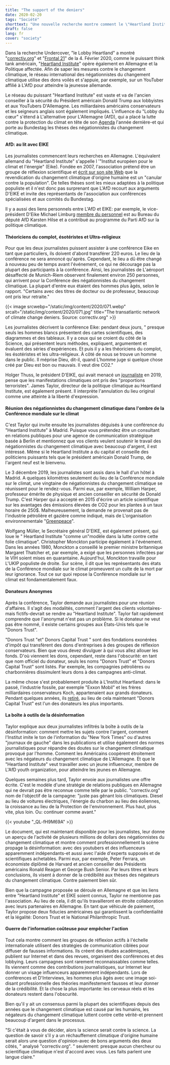 ```yaml
---
title: "The support of the deniers"
date: 2020-02-20
tags: "Société"
shorttext: "Une nouvelle recherche montre comment le \"Heartland Institute\" américano-américain soutient également les négationnistes du changement climatique en Allemagne."
draft: false
lang: fr
cover: "society"
---
```


Dans la recherche Undercover, "le Lobby Heartland" a montré "[correctiv.org](https://correctiv.org/top-stories/2020/02/04/die-heartland-lobby/ "Die Heartland-Lobby")" et "[Frontal 21](https://www.zdf.de/politik/frontal-21/undercover-bei-klimawandel-leugnern-100.html "Undercover bei Klimawandel-Leugnern")" de la 4. Février 2020, comme le puissant think tank américain, "[Heartland Institute](https://correctiv.org/aktuelles/2020/02/04/das-heartland-institute-wie-us-klimaleugner-politik-in-europa-machen "Das Heartland Institute: Wie US-Klimaleugner Politik in Europa machen")" opère également en Allemagne et la Politique affectée. Afin de saper les mesures contre le changement climatique, le réseau international des négationnistes du changement climatique utilise des dons voilés et s'appuie, par exemple, sur un YouTuber affilié à L'AfD pour atteindre la jeunesse allemande.

Le réseau du puissant "Heartland Institute" est vaste et va de l'ancien conseiller à la sécurité du Président américain Donald Trump aux lobbyistes et aux YouTubers D'Allemagne. Les milliardaires américains conservateurs et les seigneurs anglais sont également impliqués. L'influence du "Lobby du cœur" s'étend à L'alternative pour L'Allemagne (AfD), qui a placé la lutte contre la protection du climat en tête de son [Agenda](https://www.welt.de/politik/deutschland/article201093000/CO2-Emissionen-Die-AfD-und-die-sogenannte-Klimaschutzpolitik.html "Die AfD und die \"sogenannte Klimaschutzpolitik\"") l'année dernière-et qui porte au Bundestag les thèses des négationnistes du changement climatique.

#### AfD: au lit avec EIKE

Les journalistes commencent leurs recherches en Allemagne. L'équivalent allemand du "Heartland Institute" s'appelle l '"Institut européen pour le climat et l'énergie" (Eike). Fondée en 2007, l'association prétend être un groupe de réflexion scientifique et [écrit sur son site Web](https://www.eike-klima-energie.eu/ueber-uns/ "Eike, Über uns") que la revendication du changement climatique d'origine humaine est un "canular contre la population". De telles thèses sont les mieux adaptées à la politique populiste et il n'est donc pas surprenant que L'AfD recourt aux arguments D'EIKE et invite des représentants de l'association aux conférences spécialisées et aux comités du Bundestag.

Il y a aussi des liens personnels entre L'AfD et EIKE: par exemple, le vice-président D'Eike Michael Limburg [membre du personnel](https://taz.de/Klimaleugner-bei-der-Klimakonferenz/!5556295/ "Karsten Hilse glaubt kein Wort") est au Bureau du député AfD Karsten Hilse et a contribué au programme du Parti AfD sur la politique climatique.

#### Théoriciens du complot, ésotéristes et Ultra-religieux

Pour que les deux journalistes puissent assister à une conférence Eike en tant que particuliers, ils doivent d'abord transférer 220 euros. Le lieu de la conférence ne sera annoncé qu'après. Cependant, le lieu a dû être changé à nouveau peu de temps avant l'événement, ce qui ne décourage pas la plupart des participants à la conférence. Ainsi, les journalistes de L'aéroport désaffecté de Munich-Riem observent finalement environ 250 personnes, qui arrivent pour la Conférence des négationnistes du changement climatique. La plupart d'entre eux étaient des hommes plus âgés, selon le rapport. "Certains avec des titres de docteur ou de professeur, beaucoup ont pris leur retraite."

{{< image srcwebp="/static/img/content/2020/071.webp" srcalt="/static/img/content/2020/071.jpg" title="The transatlantic network of climate change deniers. Source: correctiv.org" >}}

Les journalistes décrivent la conférence Eike: pendant deux jours, " presque seuls les hommes blancs présentent des cartes scientifiques, des diagrammes et des tableaux. Il y a ceux qui se croient du côté de la Science, qui présentent leurs méthodes, expliquent, argumentent et évaluent des séries d'expériences. Et puis il y a les théoriciens du complot, les ésotéristes et les ultra-religieux. À côté de nous se trouve un homme dans le public. Il méprise Dieu, dit-il, quand L'homme juge si quelque chose créé par Dieu est bon ou mauvais. Il veut dire CO2."

Holger Thuss, le président D'EIKE, qui avait menacé un [journaliste](https://www.focus.de/kultur/kino_tv/monitor-schubserei-vor-laufender-kamera-klimawandel-skeptiker-attackiert-ard-journalist_id_10035677.html "Schubserei vor laufender Kamera:Klimawandel-Skeptiker attackiert ARD-Journalist") en 2019, pense que les manifestations climatiques ont pris des "proportions terroristes". James Taylor, directeur de la politique climatique au Heartland Institute, est également présent. Il interprète l'annulation du lieu original comme une atteinte à la liberté d'expression.

#### Réunion des négationnistes du changement climatique dans l'ombre de la Conférence mondiale sur le climat

C'est Taylor qui invite ensuite les journalistes déguisés à une conférence du "Heartland Institute" à Madrid. Puisque vous prétendez être un consultant en relations publiques pour une agence de communication stratégique basée à Berlin et mentionnez que vos clients veulent soutenir le travail des négationnistes du changement climatique avec beaucoup d'argent, il est intéressé. Même si le Heartland Institute a du capital et conseille des politiciens puissants tels que le président américain Donald Trump, de l'argent neuf est le bienvenu.

Le 3 décembre 2019, les journalistes sont assis dans le hall d'un hôtel à Madrid. A quelques kilomètres seulement du lieu de la Conférence mondiale sur le climat, une vingtaine de négationnistes du changement climatique se réunissent pour le rendez-vous. Parmi eux, par exemple, William Harper, professeur émérite de physique et ancien conseiller en sécurité de Donald Trump. C'est Harper qui a accepté en 2015 d'écrire un article scientifique sur les avantages des émissions élevées de CO2 pour les plantes à un taux horaire de 250$. Malheureusement, la demande ne provenait pas de l'industrie pétrolière et gazière comme indiqué, mais de L'organisation environnementale "[Greenpeace](https://blog.greenpeace.de/artikel/aufgedeckt-wie-sich-us-professoren-von-der-kohleindustrie-kaufen-lassen "Wie sich US-Professoren von der Kohleindustrie kaufen lassen")".

Wolfgang Müller, le Secrétaire général D'EIKE, est également présent, qui loue le " Heartland Institute "comme un"modèle dans la lutte contre cette folie climatique". Christopher Monckton participe également à l'événement. Dans les années 1980, Monckton a conseillé le premier ministre britannique Margaret Thatcher et, par exemple, a exigé que les personnes infectées par le VIH soient mises en quarantaine. Aujourd'hui, Monckton travaille pour L'UKIP populiste de droite. Sur scène, il dit que les représentants des états de la Conférence mondiale sur le climat promeuvent un culte de la mort par leur ignorance. Tout ce sur quoi repose la Conférence mondiale sur le climat est fondamentalement faux.

#### Donateurs Anonymes

Après la conférence, Taylor demande aux journalistes pour une réunion d'affaires. Il s'agit des modalités, comment l'argent des clients volontaires-mais fictifs-devrait se rendre au "Heartland Institute". Taylor fait rapidement comprendre que l'anonymat n'est pas un problème. Si le donateur ne veut pas être nommé, il existe certains groupes aux États-Unis tels que le "Donors Trust".

"Donors Trust "et" Donors Capital Trust " sont des fondations exonérées d'impôt qui transfèrent des dons d'entreprises à des groupes de réflexion conservateurs. Bien que vous devez divulguer à qui vous allez allouer les fonds. D'où viennent les dons, cependant, reste dans l'obscurité: en tant que nom officiel du donateur, seuls les noms "Donors Trust" et "Donors Capital Trust" sont listés. Par exemple, les compagnies pétrolières ou charbonnières dissimulent leurs dons à des campagnes anti-climat.

La même chose s'est probablement produite à L'Institut Heartland: dans le passé, l'industrie fossile, par exemple "Exxon Mobil" et les frères milliardaires conservateurs Koch, appartenaient aux grands donateurs. Pendant quelques années, ils [retiré](https://unearthed.greenpeace.org/2019/05/14/germany-climate-denial-populist-eike-afd/ "German far right targets Greta Thunberg in anti-climate push"), au lieu de cela maintenant "Donors Capital Trust" est l'un des donateurs les plus importants.

#### La boîte à outils de la désinformation

Taylor explique aux deux journalistes infiltrés la boîte à outils de la désinformation: comment mettre les sujets contre l'argent, comment l'Institut imite le ton de l'information du "New York Times" ou d'autres "journaux de gauche" dans les publications et utilise également des normes journalistiques pour répandre des doutes sur le changement climatique provoqué par l'homme. Comment les Américains coopèrent étroitement avec les négateurs du changement climatique de L'Allemagne. Et que le "Heartland Institute" veut travailler avec un jeune influenceur, membre de L'AfD youth organization, pour atteindre les jeunes en Allemagne.

Quelques semaines plus tard, Taylor envoie aux journalistes une offre écrite. C'est le modèle d'une stratégie de relations publiques en Allemagne qui ne devrait pas être reconnue comme telle par le public. "correctiv.org" nom de l'objectif de la campagne: "juste pas gênant lois climatiques. Diesel au lieu de voitures électriques, l'énergie du charbon au lieu des éoliennes, la croissance au lieu de la Protection de l'environnement. Plus haut, plus vite, plus loin. Ou: continuer comme avant."

{{< youtube "_QL-fH9M69A" >}}

Le document, qui est maintenant disponible pour les journalistes, leur donne un aperçu de l'activité de plusieurs millions de dollars des négationnistes du changement climatique et montre comment professionnellement la scène propage la désinformation: avec des youtubers et des influenceurs apparemment indépendants-et aussi avec l'aide d'experts supposés et de scientifiques achetables. Parmi eux, par exemple, Peter Ferrara, un économiste diplômé de Harvard et ancien conseiller des Présidents américains Ronald Reagan et George Bush Senior. Par leurs titres et leurs conclusions, ils visent à donner de la crédibilité aux thèses des négateurs du changement climatique. Contre paiement bien sûr.

Bien que la campagne proposée se déroule en Allemagne et que les liens entre "Heartland Institute" et EIKE soient connus, Taylor ne mentionne pas l'association. Au lieu de cela, il dit qu'ils travailleront en étroite collaboration avec leurs partenaires en Allemagne. En tant que véhicule de paiement, Taylor propose deux fiducies américaines qui garantissent la confidentialité et la légalité: Donors Trust et le National Philanthropic Trust.

#### Guerre de l'information coûteuse pour empêcher l'action

Tout cela montre comment les groupes de réflexion actifs à l'échelle internationale utilisent des stratégies de communication ciblées pour diffuser de fausses informations. Ils créent des études académiques, publient sur Internet et dans des revues, organisent des conférences et des lobbying. Leurs campagnes sont rarement reconnaissables comme telles. Ils viennent comme des contributions journalistiques, sur Internet leur donner un visage influenceurs apparemment indépendants. Lors de conférences et D'Interviews, les hommes plus âgés avec une image soi-disant professionnelle des théories manifestement fausses et leur donner de la crédibilité. Et la chose la plus importante: les cerveaux réels et les donateurs restent dans l'obscurité.

Bien qu'il y ait un consensus parmi la plupart des scientifiques depuis des années que le changement climatique est causé par les humains, les négateurs du changement climatique luttent contre cette vérité-et prennent beaucoup d'argent dans le processus.

"Si c'était à vous de décider, alors la science serait contre la science. La question de savoir s'il y a un réchauffement climatique d'origine humaine serait alors une question d'opinion-avec de bons arguments des deux côtés, " analysé "correctiv.org". " seulement: presque aucun chercheur ou scientifique climatique n'est d'accord avec vous. Les faits parlent une langue claire."
